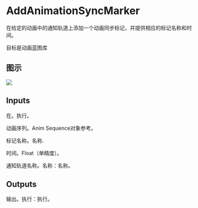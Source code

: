 # AddAnimationSyncMarker

在给定的动画中的通知轨道上添加一个动画同步标记，并提供相应的标记名称和时间。

目标是动画蓝图库

## 图示

![]($-20221218-17520674.png)

## Inputs

在。执行。

动画序列。Anim Sequence对象参考。

标记名称。名称.

时间。Float（单精度）。

通知轨道名称。名称：名称。 

## Outputs

输出。执行：执行。
